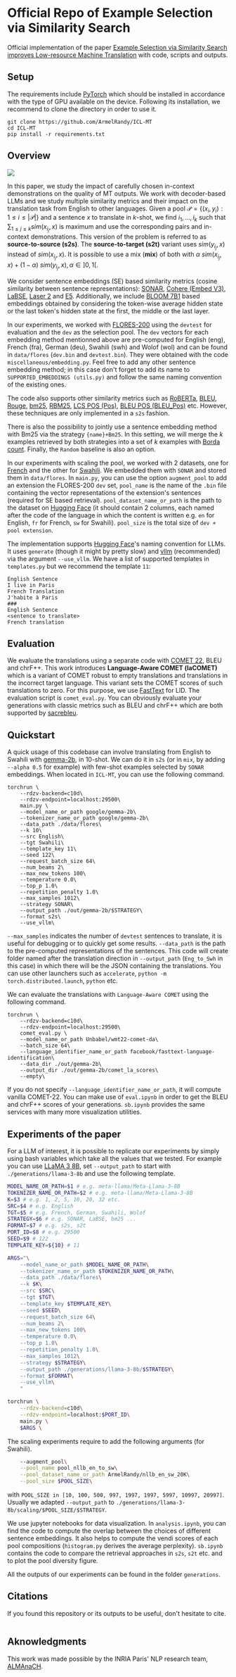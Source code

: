 # Official Repo of Example Selection via Similarity Search

Official implementation of the paper [Example Selection via Similarity Search improves Low-resource Machine Translation]() with code, scripts and outputs.

## Setup

The requirements include [PyTorch](https://pytorch.org/get-started/previous-versions/) which should be installed in accordance with the type of GPU available on the device. Following its installation, we recommend to clone the directory in order to use it.

```
git clone https://github.com/ArmelRandy/ICL-MT
cd ICL-MT
pip install -r requirements.txt
```

## Overview

![](figures/fig1.png)

In this paper, we study the impact of carefully chosen in-context demonstrations on the quality of MT outputs. We work with decoder-based LLMs and we study multiple similarity metrics and their impact on the translation task from English to other languages. Given a pool $\mathcal{P} = \{(x_i, y_i) : 1 \leq i \leq |\mathcal{P}| \}$  and a sentence $x$ to translate in $k$-shot, we find $i_1, \ldots, i_k$ such that $\sum_{1 \leq j \leq k}sim(x_{i_j}, x)$ is maximum and use the corresponding pairs and in-context demonstrations. This version of the problem is referred to as **source-to-source (s2s)**. The **source-to-target (s2t)** variant uses $sim(y_{i_j}, x)$ instead of $sim(x_{i_j}, x)$. It is possible to use a mix (**mix**) of both with $\alpha~sim(x_{i_j}, x) + (1 - \alpha)~sim(y_{i_j}, x), \alpha \in ]0, 1[$.

We consider sentence embeddings (SE) based similarity metrics (cosine similarity between sentence representations): [SONAR](https://arxiv.org/abs/2308.11466), [Cohere (Embed V3)](https://cohere.com/blog/introducing-embed-v3), [LaBSE](https://aclanthology.org/2022.acl-long.62.pdf), [Laser 2]() and [E5](https://arxiv.org/pdf/2212.03533). Additionally, we include [BLOOM 7B1](https://huggingface.co/bigscience/bloom-7b1) based embeddings obtained by considering the token-wise average hidden state or the last token's hidden state at the first, the middle or the last layer.

In our experiments, we worked with [FLORES-200](https://huggingface.co/datasets/facebook/flores) using the `devtest` for evaluation and the `dev` as the selection pool. The `dev` vectors for each embedding method mentionned above are pre-computed for English (eng), French (fra), German (deu), Swahili (swh) and Wolof (wol) and can be found in `data/flores` (`dev.bin` and `devtest.bin`). They were obtained with the code `miscellaneous/embedding.py`. Feel free to add any other sentence embedding method; in this case don't forget to add its name to `SUPPORTED_EMBEDDINGS (utils.py)` and follow the same naming convention of the existing ones.

The code also supports other similarity metrics such as [RoBERTa](https://arxiv.org/abs/1907.11692), [BLEU](https://aclanthology.org/P02-1040.pdf), [Rouge](https://aclanthology.org/W04-1013/), [bm25](https://github.com/dorianbrown/rank_bm25), [RBM25](https://arxiv.org/pdf/2212.02437), [LCS POS (Pos)](https://spacy.io/usage/linguistic-features#pos-tagging), [BLEU POS (BLEU_Pos)](https://spacy.io/usage/linguistic-features#pos-tagging) etc. However, these techniques are only implemented in a `s2s` fashion. 

There is also the possibility to jointly use a sentence embedding method with Bm25 via the strategy `{name}+Bm25`. In this setting, we will merge the $k$ examples retrieved by both strategies into a set of $k$ examples with [Borda count](https://en.wikipedia.org/wiki/Borda_count). Finally, the `Random` baseline is also an option.

In our experiments with scaling the pool, we worked with 2 datasets, one for [French](https://huggingface.co/datasets/ArmelRandy/nllb_en_fr_20K) and the other for [Swahili](https://huggingface.co/datasets/ArmelRandy/nllb_en_sw_20K). We embedded them with `SONAR` and stored them in `data/flores`. In `main.py`, you can use the option `augment_pool` to add an extension the FLORES-200 `dev` set, `pool_name` is the name of the `.bin` file containing the vector representations of the extension's sentences (required for SE based retrieval). `pool_dataset_name_or_path` is the path to the dataset on [Hugging Face](https://huggingface.co/datasets) (it should contain 2 columns, each named after the code of the language in which the content is written e.g. `en` for English, `fr` for French, `sw` for Swahili). `pool_size` is the total size of `dev + pool extension`.

The implementation supports [Hugging Face](https://huggingface.co/models)'s naming convention for LLMs. It uses `generate` (though it might by pretty slow) and [vllm](https://github.com/vllm-project/vllm) (recommended) via the argument `--use_vllm`. We have a list of supported templates in `templates.py` but we recommend the template `11`:

```
English Sentence
I live in Paris
French Translation
J'habite à Paris
###
English Sentence
<sentence to translate>
French translation
```

## Evaluation

We evaluate the translations using a separate code with [COMET 22](https://huggingface.co/Unbabel/wmt22-comet-da), BLEU and chrF++. This work introduces **Language-Aware COMET (laCOMET)** which is a variant of COMET robust to empty translations and translations in the incorrect target language. This variant sets the COMET scores of such translations to zero. For this purpose, we use [FastText](https://huggingface.co/facebook/fasttext-language-identification) for LID. The evaluation script is `comet_eval.py`. You can obviously evaluate your generations with classic metrics such as BLEU and chrF++ which are both supported by [sacrebleu](https://github.com/mjpost/sacrebleu).


## Quickstart

A quick usage of this codebase can involve translating from English to Swahili with [gemma-2b](https://huggingface.co/google/gemma-2b), in 10-shot. We can do it in `s2s` (or in `mix`, by adding `--alpha 0.5` for example) with few-shot examples selected by `SONAR` embeddings. When located in `ICL-MT`, you can use the following command.

```
torchrun \
    --rdzv-backend=c10d\
    --rdzv-endpoint=localhost:29500\
    main.py \
    --model_name_or_path google/gemma-2b\
    --tokenizer_name_or_path google/gemma-2b\
    --data_path ./data/flores\
    --k 10\
    --src English\
    --tgt Swahili\
    --template_key 11\
    --seed 122\
    --request_batch_size 64\
    --num_beams 2\
    --max_new_tokens 100\
    --temperature 0.0\
    --top_p 1.0\
    --repetition_penalty 1.0\
    --max_samples 1012\
    --strategy SONAR\
    --output_path ./out/gemma-2b/$STRATEGY\
    --format s2s\
    --use_vllm\
```
`--max_samples` indicates the number of `devtest` sentences to translate, it is useful for debugging or to quickly get some results. `--data_path` is the path to the pre-computed representations of the sentences. This code will create folder named after the translation direction in `--output_path` (`Eng_to_Swh` in this case) in which there will be the JSON containing the translations. You can use other launchers such as `accelerate`, `python -m torch.distributed.launch`, `python` etc.

We can evaluate the translations with `Language-Aware COMET` using the following command.

```
torchrun \
    --rdzv-backend=c10d\
    --rdzv-endpoint=localhost:29500\
    comet_eval.py \
    --model_name_or_path Unbabel/wmt22-comet-da\
    --batch_size 64\
    --language_identifier_name_or_path facebook/fasttext-language-identification\
    --data_dir ./out/gemma-2b\
    --output_dir ./out/gemma-2b/comet_la_scores\
    --empty\
```

If you do not specify `--language_identifier_name_or_path`, it will compute vanilla COMET-22. You can make use of `eval.ipynb` in order to get the BLEU and chrF++ scores of your generations. `sb.ipynb` provides the same services with many more visualization utilities.

## Experiments of the paper

For a LLM of interest, it is possible to replicate our experiments by simply using bash variables which take all the values that we tested. For example you can use [LLaMA 3 8B](https://huggingface.co/meta-llama/Meta-Llama-3-8B), set `--output_path` to start with `./generations/llama-3-8b` and use the following template.

```bash
MODEL_NAME_OR_PATH=$1 # e.g. meta-llama/Meta-Llama-3-8B
TOKENIZER_NAME_OR_PATH=$2 # e.g. meta-llama/Meta-Llama-3-8B
K=$3 # e.g. 1, 2, 5, 10, 20, 32 etc.
SRC=$4 # e.g. English
TGT=$5 # e.g. French, German, Swahili, Wolof
STRATEGY=$6 # e.g. SONAR, LaBSE, bm25 ... 
FORMAT=$7 # e.g. s2s, s2t
PORT_ID=$8 # e.g. 29500
SEED=$9 # 122
TEMPLATE_KEY=${10} # 11

ARGS="\
    --model_name_or_path $MODEL_NAME_OR_PATH\
    --tokenizer_name_or_path $TOKENIZER_NAME_OR_PATH\
    --data_path ./data/flores\
    --k $K\
    --src $SRC\
    --tgt $TGT\
    --template_key $TEMPLATE_KEY\
    --seed $SEED\
    --request_batch_size 64\
    --num_beams 2\
    --max_new_tokens 100\
    --temperature 0.0\
    --top_p 1.0\
    --repetition_penalty 1.0\
    --max_samples 1012\
    --strategy $STRATEGY\
    --output_path ./generations/llama-3-8b/$STRATEGY\
    --format $FORMAT\
    --use_vllm\
    "

torchrun \
    --rdzv-backend=c10d\
    --rdzv-endpoint=localhost:$PORT_ID\
    main.py \
    $ARGS \
```
The scaling experiments require to add the following arguments (for Swahili).

```bash
    --augment_pool\
    --pool_name pool_nllb_en_to_sw\
    --pool_dataset_name_or_path ArmelRandy/nllb_en_sw_20K\
    --pool_size $POOL_SIZE\
```

with `POOL_SIZE in [10, 100, 500, 997, 1997, 1997, 5997, 10997, 20997]`. Usually we adapted `--output_path` to `./generations/llama-3-8b/scaling/$POOL_SIZE/$STRATEGY`. 

We use jupyter notebooks for data visualization. In `analysis.ipynb`, you can find the code to compute the overlap between the choices of different sentence embeddings. It also helps to compute the vendi scores of each pool compositions (`histogram.py` derives the average perplexity). `sb.ipynb` contains the code to compare the retrieval approaches in `s2s`, `s2t` etc. and to plot the pool diversity figure.


All the outputs of our experiments can be found in the folder `generations`.


## Citations

If you found this repository or its outputs to be useful, don't hesitate to cite.

```
```

## Aknowledgments

This work was made possible by the INRIA Paris' NLP research team, [ALMAnaCH](https://almanach.inria.fr/index-en.html).
